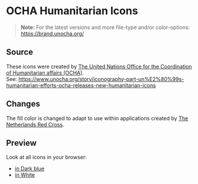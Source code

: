 # OCHA Humanitarian Icons

> **Note:** For the latest versions and more file-type and/or color-options: <https://brand.unocha.org/>

## Source
These icons were created by [The United Nations Office for the Coordination of Humanitarian affairs (OCHA)](https://www.unocha.org).  
See: <https://www.unocha.org/story/iconography-part-un%E2%80%99s-humanitarian-efforts-ocha-releases-new-humanitarian-icons>

## Changes

The fill color is changed to adapt to use within applications created by [The Netherlands Red Cross](https://github.com/rodekruis).

## Preview

Look at all icons in your browser:
- [in Dark blue](./svg/)
- [in White](./white/)
